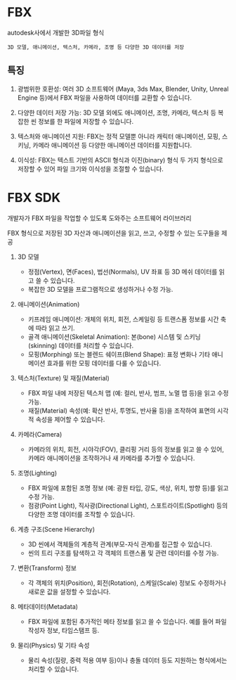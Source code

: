 # FBX
autodesk사에서 개발한 3D파일 형식
    
    3D 모델, 애니메이션, 텍스처, 카메라, 조명 등 다양한 3D 데이터를 저장

## 특징

1. 광범위한 호환성: 여러 3D 소프트웨어 (Maya, 3ds Max, Blender, Unity, Unreal Engine 등)에서 FBX 파일을 사용하여 데이터를 교환할 수 있습니다.

2. 다양한 데이터 저장 가능: 3D 모델 외에도 애니메이션, 조명, 카메라, 텍스처 등 복잡한 씬 정보를 한 파일에 저장할 수 있습니다.

3. 텍스처와 애니메이션 지원: FBX는 정적 모델뿐 아니라 캐릭터 애니메이션, 모핑, 스키닝, 카메라 애니메이션 등 다양한 애니메이션 데이터를 지원합니다.

4. 이식성: FBX는 텍스트 기반의 ASCII 형식과 이진(binary) 형식 두 가지 형식으로 저장할 수 있어 파일 크기와 이식성을 조절할 수 있습니다.

# FBX SDK
개발자가 FBX 파일을 작업할 수 있도록 도와주는 소프트웨어 라이브러리

FBX 형식으로 저장된 3D 자산과 애니메이션을 읽고, 쓰고, 수정할 수 있는 도구들을 제공

1. 3D 모델
    - 정점(Vertex), 면(Faces), 법선(Normals), UV 좌표 등 3D 메쉬 데이터를 읽고 쓸 수 있습니다.
    - 복잡한 3D 모델을 프로그램적으로 생성하거나 수정 가능.

2. 애니메이션(Animation)
    - 키프레임 애니메이션: 개체의 위치, 회전, 스케일링 등 트랜스폼 정보를 시간 축에 따라 읽고 쓰기.
    - 골격 애니메이션(Skeletal Animation): 본(bone) 시스템 및 스키닝(skinning) 데이터를 처리할 수 있습니다.
    - 모핑(Morphing) 또는 블렌드 쉐이프(Blend Shape): 표정 변화나 기타 애니메이션 효과를 위한 모핑 데이터를 다룰 수 있습니다.

3. 텍스처(Texture) 및 재질(Material)
    - FBX 파일 내에 저장된 텍스처 맵 (예: 컬러, 반사, 범프, 노멀 맵 등)을 읽고 수정 가능.
    - 재질(Material) 속성(예: 확산 반사, 투명도, 반사율 등)을 조작하여 표면의 시각적 속성을 제어할 수 있습니다.

4. 카메라(Camera)
    - 카메라의 위치, 회전, 시야각(FOV), 클리핑 거리 등의 정보를 읽고 쓸 수 있어, 카메라 애니메이션을 조작하거나 새 카메라를 추가할 수 있습니다.

5. 조명(Lighting)
    - FBX 파일에 포함된 조명 정보 (예: 광원 타입, 강도, 색상, 위치, 방향 등)를 읽고 수정 가능.
    - 점광(Point Light), 직사광(Directional Light), 스포트라이트(Spotlight) 등의 다양한 조명 데이터를 조작할 수 있습니다.

6. 계층 구조(Scene Hierarchy)
    - 3D 씬에서 객체들의 계층적 관계(부모-자식 관계)를 접근할 수 있습니다.
    - 씬의 트리 구조를 탐색하고 각 객체의 트랜스폼 및 관련 데이터를 수정 가능.

7. 변환(Transform) 정보
    - 각 객체의 위치(Position), 회전(Rotation), 스케일(Scale) 정보도 수정하거나 새로운 값을 설정할 수 있습니다.

8. 메타데이터(Metadata)
    - FBX 파일에 포함된 추가적인 메타 정보를 읽고 쓸 수 있습니다. 예를 들어 파일 작성자 정보, 타임스탬프 등.

9. 물리(Physics) 및 기타 속성
    - 물리 속성(질량, 중력 적용 여부 등)이나 충돌 데이터 등도 지원하는 형식에서는 처리할 수 있습니다.